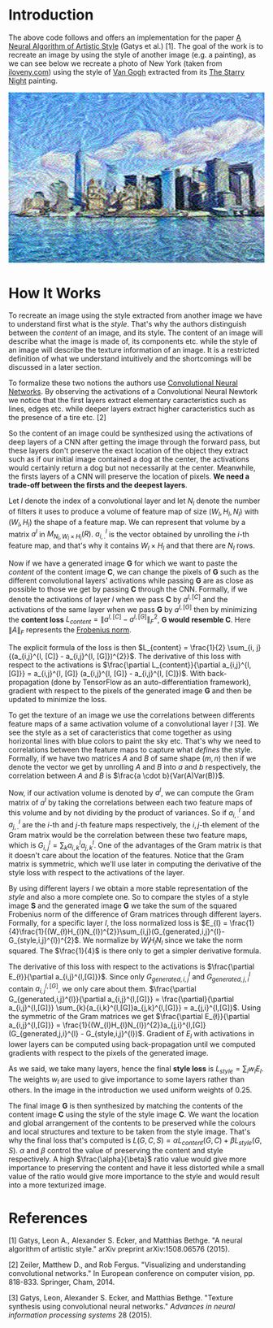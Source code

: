 # Introduction
The above code follows and offers an implementation for the paper [A Neural Algorithm of Artistic Style](https://arxiv.org/abs/1508.06576) (Gatys et al.) [1].
The goal of the work is to recreate an image by using the style of another image (e.g. a painting), as we can see below we recreate a photo of New York (taken from [iloveny.com](https://www.iloveny.com/)) using the style of [Van Gogh](https://en.wikipedia.org/wiki/Vincent_van_Gogh) extracted from its [The Starry Night](https://en.wikipedia.org/wiki/The_Starry_Night) painting.

![title](https://github.com/ReinforcedKnowledge/Neural-Style-Transfer/blob/main/images/mixed_new_york.png)

# How It Works
To recreate an image using the style extracted from another image we have to understand first what is the *style*. That's why the authors distinguish between the *content* of an image, and its style. The content of an image will describe what the image is made of, its components etc. while the style of an image will describe the texture information of an image. It is a restricted definition of what we understand intuitively and the shortcomings will be discussed in a later section.

To formalize these two notions the authors use [Convolutional Neural Networks](https://en.wikipedia.org/wiki/Convolutional_neural_network). By observing the activations of a Convolutional Neural Newtork we notice that the first layers extract elementary caracteristics such as lines, edges etc. while deeper layers extract higher caracteristics such as the presence of a tire etc. [2]

So the content of an image could be synthesized using the activations of deep layers of a CNN after getting the image through the forward pass, but these layers don't preserve the exact location of the object they extract such as if our initial image contained a dog at the center, the activations would certainly return a dog but not necessarily at the center. Meanwhile, the firsts layers of a CNN will preserve the location of pixels. **We need a trade-off between the firsts and the deepest layers**.

Let $l$ denote the index of a convolutional layer and let $N_{l}$ denote the number of filters it uses to produce a volume of feature map of size $(W_{l}, H_{l}, N_{l})$ with $(W_{l}, H_{l})$ the shape of a feature map. We can represent that volume by a matrix $a^{l}$ in $M_{N_{l}, W_{l} \times H_{l}}(R)$. $a_{i,.}^{l}$ is the vector obtained by unrolling the $i$-th feature map, and that's why it contains $W_{l} \times H_{l}$ and that there are $N_{l}$ rows.

Now if we have a generated image **G** for which we want to paste the *content* of the content image **C**, we can change the pixels of **G** such as the different convolutional layers' activations while passing **G** are as close as possible to those we get by passing **C** through the CNN. Formally, if we denote the activations of layer $l$ when we pass **C** by $a^{l, [C]}$ and the activations of the same layer when we pass **G** by $a^{l, [G]}$ then by minimizing the **content loss** $L_{content} = \lVert a^{l, [C]} - a^{l, [G]} \rVert _{F}^{2}$, **G would resemble C**. Here $\lVert A \rVert _{F}$ represents the [Frobenius norm](https://mathworld.wolfram.com/FrobeniusNorm.html).

The explicit formula of the loss is then $L_{content} = \frac{1}{2} \sum_{i, j}{(a_{i,j}^{l, [C]} - a_{i,j}^{l, [G]})^{2}}$. The derivative of this loss with respect to the activations is $\frac{\partial L_{content}}{\partial a_{i,j}^{l, [G]}} = a_{i,j}^{l, [G]} (a_{i,j}^{l, [G]} - a_{i,j}^{l, [C]})$. With back-propagation (done by TensorFlow as an auto-differentiation framework), gradient with respect to the pixels of the generated image **G** and then be updated to minimize the loss.

To get the texture of an image we use the correlations between differents feature maps of a same activation volume of a convolutional layer $l$ [3]. We see the style as a set of caracteristics that come together as using horizontal lines with blue colors to paint the sky etc. That's why we need to correlations between the feature maps to capture what *defines* the style. Formally, if we have two matrices $A$ and $B$ of same shape $(m, n)$ then if we denote the vector we get by unrolling $A$ and $B$ into $a$ and $b$ respectively, the correlation between $A$ and $B$ is $\frac{a \cdot b}{Var(A)Var(B)}$.

Now, if our activation volume is denoted by $a^{l}$, we can compute the Gram matrix of $a^{l}$ by taking the correlations between each two feature maps of this volume and by not dividing by the product of variances. So if $a_{i,.}^{l}$ and $a_{j,.}^{l}$ are the $i$-th and $j$-th feature maps respectively, the $i, j$-th element of the Gram matrix would be the correlation between these two feature maps, which is $G_{i,j}^{l} = \sum_{k}{a_{i,k}^{l}a_{j,k}^{l}}$. One of the advantages of the Gram matrix is that it doesn't care about the location of the features. Notice that the Gram matrix is symmetric, which we'll use later in computing the derivative of the style loss with respect to the activations of the layer.
 
 By using different layers $l$ we obtain a more stable representation of the *style* and also a more complete one. So to compare the styles of a style image **S** and the generated image **G** we take the sum of the squared Frobenius norm of the difference of Gram matrices through different layers. Formally, for a specific layer $l$, the loss normalized loss is $E_{l} = \frac{1}{4}\frac{1}{(W_{ł}H_{l}N_{l})^{2}}\sum_{i,j}(G_{generated,i,j}^{l}-G_{style,i,j}^{l})^{2}$. We normalize by $W_{ł}H_{l}N_{l}$ since we take the norm squared. The $\frac{1}{4}$ is there only to get a simpler derivative formula.

The derivative of this loss with respect to the activations is $\frac{\partial E_{ł}}{\partial a_{i,j}^{l,[G]​}}$. Since only $G_{generated,i,j}^{l}$ and $G_{generated,j,i}^{l}$ contain $a_{i,j}^{l,[G]​}$, we only care about them. $\frac{\partial G_{generated,i,j}^{l}}{\partial a_{i,j}^{l,[G]​}} = \frac{\partial}{\partial a_{i,j}^{l,[G]​}} \sum_{k}{a_{i,k}^{l,[G]}a_{j,k}^{l,[G]}} = a_{j,i}^{l,[G]}$. Using the symmetric of the Gram matrices we get $\frac{\partial E_{ł}}{\partial a_{i,j}^{l,[G]​}} = \frac{1}{(W_{l}H_{l}N_{l})^{2}}a_{j,i}^{l,[G]}(G_{generated,j,i}^{l} - G_{style,i,j}^{l})$. Gradient of $E_{l}$ with activations in lower layers can be computed using back-propagation until we computed gradients with respect to the pixels of the generated image.

As we said, we take many layers, hence the final **style loss** is $L_{style}=\sum_{l}w_{l}E_{l}$. The weights $w_{l}$ are used to give importance to some layers rather than others. In the image in the introduction we used uniform weights of $0.25$.

The final image **G** is then synthesized by matching the contents of the content image **C** using the style of the style image **C**. We want the location and global arrangement of the contents to be preserved while the colours and local structures and texture to be taken from the style image. That's why the final loss that's computed is $L(G, C, S) = \alpha L_{content}(G, C) + \beta L_{style}(G, S)$. $\alpha$ and $\beta$ control the value of preserving the content and style respectively. A high $\frac{\alpha}{\beta}$ ratio value would give more importance to preserving the content and have it less distorted while a small value of the ratio would give more importance to the style and would result into a more texturized image.

# References
[1] Gatys, Leon A., Alexander S. Ecker, and Matthias Bethge. "A neural algorithm of artistic style." arXiv preprint arXiv:1508.06576 (2015).

[2] Zeiler, Matthew D., and Rob Fergus. "Visualizing and understanding convolutional networks." In European conference on computer vision, pp. 818-833. Springer, Cham, 2014.

[3] Gatys, Leon, Alexander S. Ecker, and Matthias Bethge. "Texture synthesis using convolutional neural networks." _Advances in neural information processing systems_ 28 (2015).
